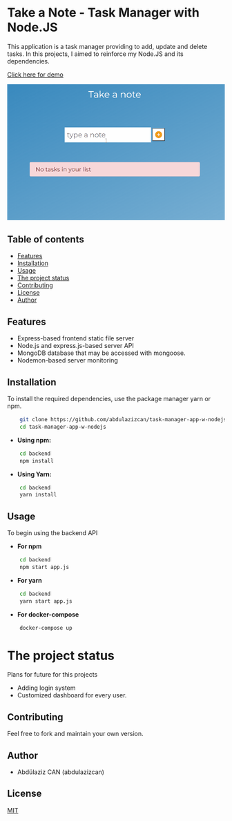 # Take a Note - Task Manager with Node.JS

This application is a task manager providing to add, update and delete tasks. In this projects, I aimed to reinforce my Node.JS and its dependencies. 

[Click here for demo](https://mytaskmanagementapplication.herokuapp.com/)

![demo-image](https://github.com/abdulazizcan/task-manager-app-w-nodejs/blob/master/illustration.gif?raw=true)

## Table of contents

- [Features](#features)
- [Installation](#installation)
- [Usage](#usage)
- [The project status](#the-project-status)
- [Contributing](#contributing)
- [License](#license)
- [Author](#author)

## Features

- Express-based  frontend static file server
- Node.js and express.js-based server API
- MongoDB database that may be accessed with mongoose.
- Nodemon-based server monitoring
  
## Installation

To install the required dependencies, use the package manager yarn or npm.
```bash 
    git clone https://github.com/abdulazizcan/task-manager-app-w-nodejs.git
    cd task-manager-app-w-nodejs
```
* **Using npm:**
```bash
    cd backend
    npm install
```
* **Using Yarn:**
```bash
    cd backend
    yarn install
```
## Usage
To begin using the backend API
* **For npm**
```bash
    cd backend
    npm start app.js
```
* **For yarn**
```bash
    cd backend
    yarn start app.js
```
 * **For docker-compose**
```bash
    docker-compose up
```

# The project status 
Plans for future for this projects

- Adding login system
- Customized dashboard for every user.

## Contributing
Feel free to fork and maintain your own version.

## Author
- Abdülaziz CAN (abdulazizcan)

## License
[MIT](https://choosealicense.com/licenses/mit/)

  

    